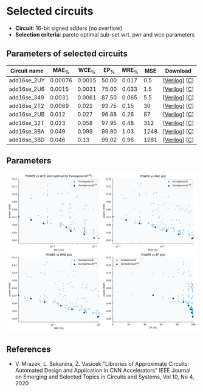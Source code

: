 
Selected circuits
===================
 - **Circuit**: 16-bit signed adders (no overflow)
 - **Selection criteria**: pareto optimal sub-set wrt. pwr and wce parameters

Parameters of selected circuits
----------------------------

| Circuit name | MAE<sub>%</sub> | WCE<sub>%</sub> | EP<sub>%</sub> | MRE<sub>%</sub> | MSE | Download |
| --- |  --- | --- | --- | --- | --- | --- | 
| add16se_2UY | 0.00076 | 0.0015 | 50.00 | 0.017 | 0.5 |  [[Verilog](add16se_2UY.v)]  [[C](add16se_2UY.c)] |
| add16se_2U6 | 0.0015 | 0.0031 | 75.00 | 0.033 | 1.5 |  [[Verilog](add16se_2U6.v)]  [[C](add16se_2U6.c)] |
| add16se_349 | 0.0031 | 0.0061 | 87.50 | 0.065 | 5.5 |  [[Verilog](add16se_349.v)]  [[C](add16se_349.c)] |
| add16se_2T2 | 0.0069 | 0.021 | 93.75 | 0.15 | 30 |  [[Verilog](add16se_2T2.v)]  [[C](add16se_2T2.c)] |
| add16se_2UB | 0.012 | 0.027 | 96.88 | 0.26 | 87 |  [[Verilog](add16se_2UB.v)]  [[C](add16se_2UB.c)] |
| add16se_32T | 0.023 | 0.058 | 97.95 | 0.48 | 312 |  [[Verilog](add16se_32T.v)]  [[C](add16se_32T.c)] |
| add16se_3BA | 0.049 | 0.099 | 99.80 | 1.03 | 1248 |  [[Verilog](add16se_3BA.v)]  [[C](add16se_3BA.c)] |
| add16se_3BD | 0.046 | 0.13 | 99.02 | 0.96 | 1281 |  [[Verilog](add16se_3BD.v)]  [[C](add16se_3BD.c)] |
    
Parameters
--------------
![Parameters figure](fig.png)

References
--------------
   - V. Mrazek, L. Sekanina, Z. Vasicek "Libraries of Approximate Circuits: Automated Design and Application in CNN Accelerators" IEEE Journal on Emerging and Selected Topics in Circuits and Systems, Vol 10, No 4, 2020

             